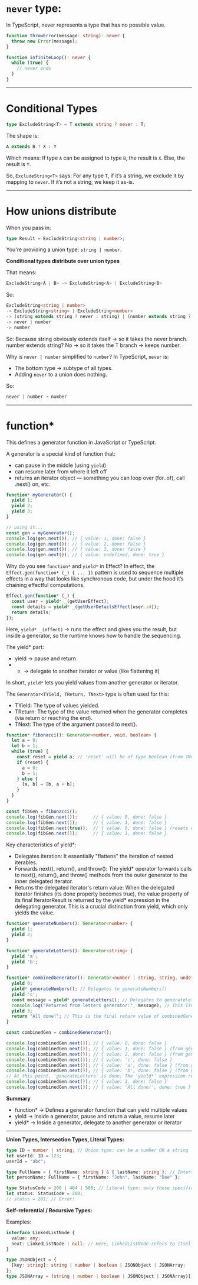 
# `never` type:
In TypeScript, never represents a type that has no possible value.

```ts
function throwError(message: string): never {
  throw new Error(message);
}

function infiniteLoop(): never {
  while (true) {
    // never ends
  }
}
```

---

# Conditional Types

```ts
type ExcludeString<T> = T extends string ? never : T;
```

The shape is:
```ts
A extends B ? X : Y
```

Which means:
If type `A` can be assigned to type `B`, the result is `X`.
Else, the result is `Y`.

So, `ExcludeString<T>` says:
For any type `T`, if it’s a string, we exclude it by mapping to `never`.
If it’s not a string, we keep it as-is.

---

# How unions distribute

When you pass in:
```ts
type Result = ExcludeString<string | number>;
```

You're providing a union type: `string | number`.

**Conditional types distribute over union types**

That means:
```ts
ExcludeString<A | B> -> ExcludeString<A> | ExcludeString<B>
```

So:
```ts
ExcludeString<string | number>
-> ExcludeString<string> | ExcludeString<number>
-> (string extends string ? never : string) | (number extends string ? never : number)
-> never | number
-> number
```

So:
Because string obviously extends itself → so it takes the never branch.
number extends string? No → so it takes the T branch → keeps number.

Why is `never | number` simplified to `number`?
In TypeScript, `never` is:
- The bottom type → subtype of all types.
- Adding `never` to a union does nothing.

So:
```ts
never | number → number
```

---

# function*

This defines a generator function in JavaScript or TypeScript.

A generator is a special kind of function that:
- can pause in the middle (using `yield`)
- can resume later from where it left off
- returns an iterator object — something you can loop over (for..of), call .next() on, etc.

```ts
function* myGenerator() {
  yield 1;
  yield 2;
  yield 3;
}

// using it...
const gen = myGenerator();
console.log(gen.next()); // { value: 1, done: false }
console.log(gen.next()); // { value: 2, done: false }
console.log(gen.next()); // { value: 3, done: false }
console.log(gen.next()); // { value: undefined, done: true }
```

Why do you see `function*` and `yield*` in Effect?
In effect, the `Effect.gen(function* (_) { ... })` pattern is used to sequence multiple effects in a way that looks like synchronous code, but under the hood it’s chaining effectful computations.

```ts
Effect.gen(function* (_) {
  const user = yield* _(getUserEffect);
  const details = yield* _(getUserDetailsEffect(user.id));
  return details;
});
```

Here, `yield* _(effect)` → runs the effect and gives you the result, but inside a generator, so the runtime knows how to handle the sequencing.

The yield* part:
- yield → pause and return
- * → delegate to another iterator or value (like flattening it)

In short, `yield*` lets you yield values from another generator or iterator.


The `Generator<TYield, TReturn, TNext>` type is often used for this:
- TYield: The type of values yielded.
- TReturn: The type of the value returned when the generator completes (via return or reaching the end).
- TNext: The type of the argument passed to next().

```ts
function* fibonacci(): Generator<number, void, boolean> {
  let a = 0;
  let b = 1;
  while (true) {
    const reset = yield a; // 'reset' will be of type boolean (from TNext)
    if (reset) {
      a = 0;
      b = 1;
    } else {
      [a, b] = [b, a + b];
    }
  }
}

const fibGen = fibonacci();
console.log(fibGen.next());      // { value: 0, done: false }
console.log(fibGen.next());      // { value: 1, done: false }
console.log(fibGen.next(true));  // { value: 0, done: false } (resets due to `true`)
console.log(fibGen.next());      // { value: 1, done: false }
```

Key characteristics of yield*:
- Delegates iteration: It essentially "flattens" the iteration of nested iterables.
- Forwards next(), return(), and throw(): The yield* operator forwards calls to next(), return(), and throw() methods from the outer generator to the inner delegated iterator.
- Returns the delegated iterator's return value: When the delegated iterator finishes (its done property becomes true), the value property of its final IteratorResult is returned by the yield* expression in the delegating generator. This is a crucial distinction from yield, which only yields the value.

```ts
function* generateNumbers(): Generator<number> {
  yield 1;
  yield 2;
}

function* generateLetters(): Generator<string> {
  yield 'a';
  yield 'b';
}

function* combinedGenerator(): Generator<number | string, string, undefined> {
  yield 0;
  yield* generateNumbers(); // Delegates to generateNumbers()
  yield 'c';
  const message = yield* generateLetters(); // Delegates to generateLetters(), message will be 'b' if letters returns a value
  console.log("Returned from letters generator:", message); // This line will execute after generateLetters finishes
  yield 3;
  return "All done!"; // This is the final return value of combinedGenerator
}

const combinedGen = combinedGenerator();

console.log(combinedGen.next()); // { value: 0, done: false }
console.log(combinedGen.next()); // { value: 1, done: false } (from generateNumbers)
console.log(combinedGen.next()); // { value: 2, done: false } (from generateNumbers)
console.log(combinedGen.next()); // { value: 'c', done: false }
console.log(combinedGen.next()); // { value: 'a', done: false } (from generateLetters)
console.log(combinedGen.next()); // { value: 'b', done: false } (from generateLetters)
// At this point, 'generateLetters' is done. The 'yield*' expression resolves to 'b' (the last yielded value) and 'console.log' runs.
console.log(combinedGen.next()); // { value: 3, done: false }
console.log(combinedGen.next()); // { value: 'All done!', done: true }
```

**Summary**
- function* -> Defines a generator function that can yield multiple values
- yield -> Inside a generator, pause and return a value, resume later
- yield* -> Inside a generator, delegate to another generator or iterator

---

**Union Types, Intersection Types, Literal Types:**
```ts
type ID = number | string; // Union type: can be a number OR a string
let userId: ID = 123;
userId = "abc";

type FullName = { firstName: string } & { lastName: string }; // Intersection type: combines properties
let personName: FullName = { firstName: "John", lastName: "Doe" };

type StatusCode = 200 | 404 | 500; // Literal type: only these specific values are allowed
let status: StatusCode = 200;
// status = 201; // Error!
```

**Self-referential / Recursive Types:**

Examples:

```ts
interface LinkedListNode {
  value: any;
  next: LinkedListNode | null; // Here, LinkedListNode refers to itself
}
```

```ts
type JSONObject = {
  [key: string]: string | number | boolean | JSONObject | JSONArray;
};
type JSONArray = (string | number | boolean | JSONObject | JSONArray)[];
```